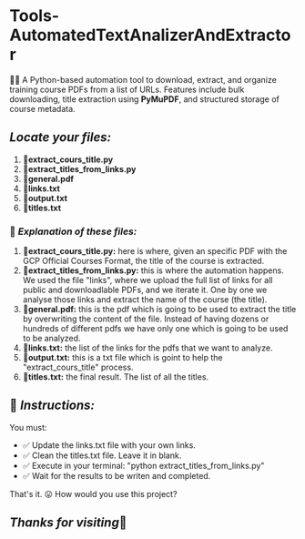 # Tools-AutomatedTextAnalizerAndExtractor
🤖💬 A Python-based automation tool to download, extract, and organize training course PDFs from a list of URLs. Features include bulk downloading, title extraction using **PyMuPDF**, and structured storage of course metadata.

## *Locate your files:*

1. 📄**extract_cours_title.py**
2. 📄**extract_titles_from_links.py**
3. 📄**general.pdf**
4. 📄**links.txt**
5. 📄**output.txt**
6. 📄**titles.txt**

### 📖 *Explanation of these files:* 

1. 📄**extract_cours_title.py:** here is where, given an specific PDF with the GCP Official Courses Format, the title of the course is extracted.
2. 📄**extract_titles_from_links.py:** this is where the automation happens. We used the file "links", where we upload the full list of links for all public and downloadlable PDFs, and we iterate it. One by one we analyse those links and extract the name of the course (the title).
3. 📄**general.pdf:** this is the pdf which is going to be used to extract the title by overwriting the content of the file. Instead of having dozens or hundreds of different pdfs we have only one which is going to be used to be analyzed.
4. 📄**links.txt:** the list of the links for the pdfs that we want to analyze.
5. 📄**output.txt:** this is a txt file which is goint to help the "extract_cours_title" process.
6. 📄**titles.txt:** the final result. The list of all the titles.

## 📝 *Instructions:*
You must:
* ✅ Update the links.txt file with your own links.
* ✅ Clean the titles.txt file. Leave it in blank.
* ✅ Execute in your terminal: "python extract_titles_from_links.py"
* ✅ Wait for the results to be writen and completed.

That's it. 😛 How would you use this project?

## *Thanks for visiting*🐧
##
